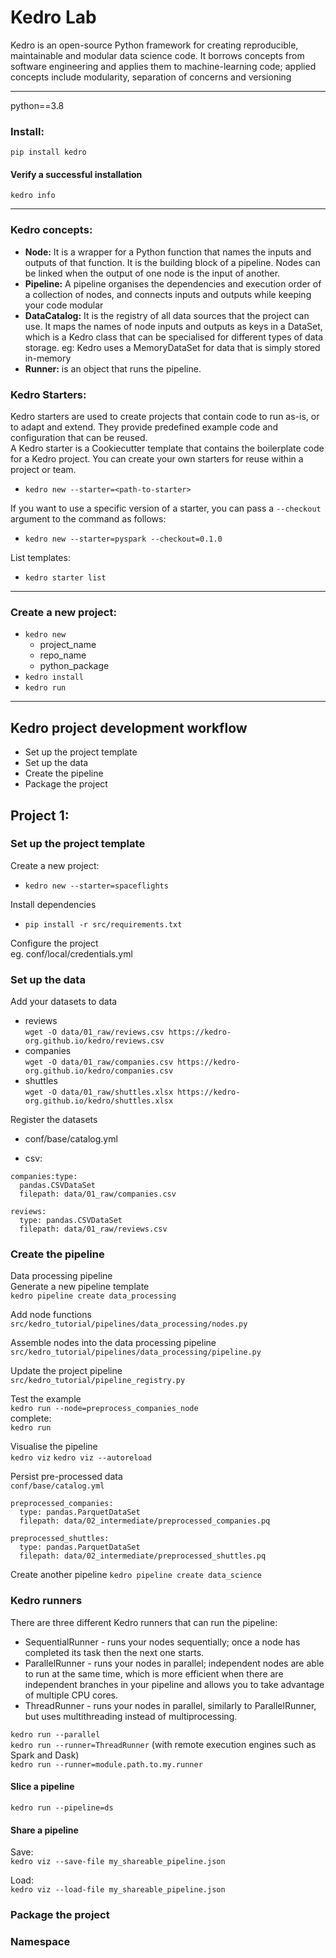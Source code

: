 # Kedro Lab

Kedro is an open-source Python framework for creating reproducible, maintainable and modular data science code.
It borrows concepts from software engineering and applies them to machine-learning code; applied concepts include
modularity, separation of concerns and versioning

--- 
python==3.8

### Install:
`pip install kedro`

#### Verify a successful installation
`kedro info`



--- 
### Kedro concepts:
+ **Node:** It is a wrapper for a Python function that names the inputs and outputs of that function. 
It is the building block of a pipeline. Nodes can be linked when the output of one node is the input of another.
+ **Pipeline:** A pipeline organises the dependencies and execution order of a collection of nodes, 
and connects inputs and outputs while keeping your code modular
+ **DataCatalog:** It is the registry of all data sources that the project can use. It maps the names
of node inputs and outputs as keys in a DataSet, which is a Kedro class that can be specialised for different types of
data storage. eg: Kedro uses a MemoryDataSet for data that is simply stored in-memory
+ **Runner:** is an object that runs the pipeline.

### Kedro Starters:
Kedro starters are used to create projects that contain code to run as-is, or to adapt and extend. They provide predefined
example code and configuration that can be reused.  
A Kedro starter is a Cookiecutter template that contains the boilerplate code for a Kedro project. You can create your
own starters for reuse within a project or team.  

+ `kedro new --starter=<path-to-starter>`

If you want to use a specific version of a starter, you can pass a `--checkout` argument to the command as follows:
 
+ `kedro new --starter=pyspark --checkout=0.1.0`

List templates: 
+ `kedro starter list`
---
### Create a new project:

+ `kedro new`
  + project_name   
  + repo_name  
  + python_package   
+ `kedro install`    
+ `kedro run`  

--- 

## Kedro project development workflow
+ Set up the project template 
+ Set up the data
+ Create the pipeline
+ Package the project

## Project 1:
### Set up the project template 
Create a new project:
+ `kedro new --starter=spaceflights`

Install dependencies
+ `pip install -r src/requirements.txt`

Configure the project  
eg. conf/local/credentials.yml

### Set up the data

Add your datasets to data
+ reviews  
`wget -O data/01_raw/reviews.csv https://kedro-org.github.io/kedro/reviews.csv`
+ companies  
`wget -O data/01_raw/companies.csv https://kedro-org.github.io/kedro/companies.csv`
+ shuttles  
`wget -O data/01_raw/shuttles.xlsx https://kedro-org.github.io/kedro/shuttles.xlsx`

Register the datasets
+ conf/base/catalog.yml

+ csv:
```
companies:type: 
  pandas.CSVDataSet  
  filepath: data/01_raw/companies.csv  

reviews:  
  type: pandas.CSVDataSet  
  filepath: data/01_raw/reviews.csv  
```

### Create the pipeline
Data processing pipeline  
Generate a new pipeline template  
`kedro pipeline create data_processing`

Add node functions   
`src/kedro_tutorial/pipelines/data_processing/nodes.py`

Assemble nodes into the data processing pipeline  
`src/kedro_tutorial/pipelines/data_processing/pipeline.py`

Update the project pipeline  
`src/kedro_tutorial/pipeline_registry.py`

Test the example  
`kedro run --node=preprocess_companies_node`  
complete:  
`kedro run`

Visualise the pipeline  
`kedro viz`
`kedro viz --autoreload`

Persist pre-processed data  
`conf/base/catalog.yml`
```
preprocessed_companies:
  type: pandas.ParquetDataSet
  filepath: data/02_intermediate/preprocessed_companies.pq

preprocessed_shuttles:
  type: pandas.ParquetDataSet
  filepath: data/02_intermediate/preprocessed_shuttles.pq
```

Create another pipeline
`kedro pipeline create data_science`


### Kedro runners
There are three different Kedro runners that can run the pipeline:
+ SequentialRunner - runs your nodes sequentially; once a node has completed its task then the next one
starts.
+ ParallelRunner - runs your nodes in parallel; independent nodes are able to run at the same time, which
is more efficient when there are independent branches in your pipeline and allows you to take advantage of
multiple CPU cores.
+ ThreadRunner - runs your nodes in parallel, similarly to ParallelRunner, but uses multithreading instead
of multiprocessing.

`kedro run --parallel`  
`kedro run --runner=ThreadRunner`  (with remote execution engines such as Spark and Dask)   
`kedro run --runner=module.path.to.my.runner`  

#### Slice a pipeline
`kedro run --pipeline=ds`

#### Share a pipeline
Save:  
`kedro viz --save-file my_shareable_pipeline.json`

Load:  
`kedro viz --load-file my_shareable_pipeline.json`




### Package the project


### Namespace
